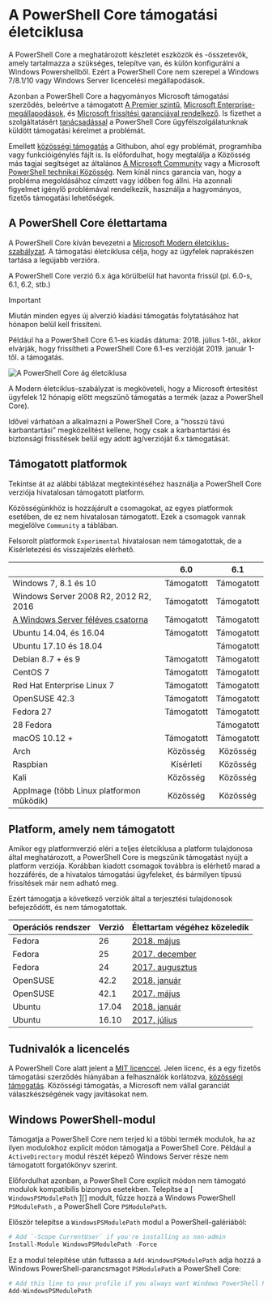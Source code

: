 # <a name="powershell-core-support-lifecycle"></a>A PowerShell Core támogatási életciklusa

A PowerShell Core a meghatározott készletét eszközök és -összetevők, amely tartalmazza a szükséges, telepítve van, és külön konfigurálni a Windows Powershellből.
Ezért a PowerShell Core nem szerepel a Windows 7/8.1/10 vagy Windows Server licencelési megállapodások.

Azonban a PowerShell Core a hagyományos Microsoft támogatási szerződés, beleértve a támogatott [A Premier szintű][], [Microsoft Enterprise-megállapodások][enterprise-agreement], és [Microsoft frissítési garanciával rendelkező][assurance].
Is fizethet a szolgáltatásért [tanácsadással][] a PowerShell Core ügyfélszolgálatunknak küldött támogatási kérelmet a problémát.

Emellett [közösségi támogatás][] a Githubon, ahol egy problémát, programhiba vagy funkcióigénylés fájlt is.
Is előfordulhat, hogy megtalálja a Közösség más tagjai segítséget az általános [A Microsoft Community][] vagy a Microsoft [PowerShell technikai Közösség][].
Nem kínál nincs garancia van, hogy a probléma megoldásához címzett vagy időben fog állni.
Ha azonnali figyelmet igénylő problémával rendelkezik, használja a hagyományos, fizetős támogatási lehetőségek.

## <a name="lifecycle-of-powershell-core"></a>A PowerShell Core élettartama

A PowerShell Core kíván bevezetni a [Microsoft Modern életciklus-szabályzat][modern].
A támogatási életciklusa célja, hogy az ügyfelek naprakészen tartása a legújabb verzióra.

A PowerShell Core verzió 6.x ága körülbelül hat havonta frissül (pl. 6.0-s, 6.1, 6.2, stb.)

> [!IMPORTANT]
> Miután minden egyes új alverzió kiadási támogatás folytatásához hat hónapon belül kell frissíteni.

Például ha a PowerShell Core 6.1-es kiadás dátuma: 2018. július 1-től., akkor elvárják, hogy frissítheti a PowerShell Core 6.1-es verzióját 2019. január 1-től. a támogatás.

![A PowerShell Core ág életciklusa][lifecycle-chart]

A Modern életciklus-szabályzat is megköveteli, hogy a Microsoft értesítést ügyfelek 12 hónapig előtt megszűnő támogatás a termék (azaz a PowerShell Core).

Idővel várhatóan a alkalmazni a PowerShell Core, a "hosszú távú karbantartási" megközelítést kellene, hogy csak a karbantartási és biztonsági frissítések belül egy adott ág/verzióját 6.x támogatását.

## <a name="supported-platforms"></a>Támogatott platformok

Tekintse át az alábbi táblázat megtekintéséhez használja a PowerShell Core verziója hivatalosan támogatott platform.

Közösségünkhöz is hozzájárult a csomagokat, az egyes platformok esetében, de ez nem hivatalosan támogatott.
Ezek a csomagok vannak megjelölve `Community` a táblában.

Felsorolt platformok `Experimental` hivatalosan nem támogatottak, de a Kísérletezési és visszajelzés elérhető.

|                                                   | 6.0         | 6.1         |
|---------------------------------------------------|:-----------:|:-----------:|
| Windows 7, 8.1 és 10                            | Támogatott   | Támogatott   |
| Windows Server 2008 R2, 2012 R2, 2016             | Támogatott   | Támogatott   |
| [A Windows Server féléves csatorna][semi-annual] | Támogatott   | Támogatott   |
| Ubuntu 14.04, és 16.04                           | Támogatott   | Támogatott   |
| Ubuntu 17.10 és 18.04                           |             | Támogatott   |
| Debian 8.7 + és 9                                | Támogatott   | Támogatott   |
| CentOS 7                                          | Támogatott   | Támogatott   |
| Red Hat Enterprise Linux 7                        | Támogatott   | Támogatott   |
| OpenSUSE 42.3                                     | Támogatott   | Támogatott   |
| Fedora 27                                         | Támogatott   | Támogatott   |
| 28 Fedora                                         |             | Támogatott   |
| macOS 10.12 +                                      | Támogatott   | Támogatott   |
| Arch                                              | Közösség   | Közösség   |
| Raspbian                                          | Kísérleti| Közösség   |
| Kali                                              | Közösség   | Közösség   |
| AppImage (több Linux platformon működik)     | Közösség   | Közösség   |

## <a name="platform-which-are-out-of-support"></a>Platform, amely nem támogatott

Amikor egy platformverzió eléri a teljes életciklusa a platform tulajdonosa által meghatározott, a PowerShell Core is megszűnik támogatást nyújt a platform verziója. Korábban kiadott csomagok továbbra is elérhető marad a hozzáférés, de a hivatalos támogatási ügyfeleket, és bármilyen típusú frissítések már nem adható meg.

Ezért támogatja a következő verziók által a terjesztési tulajdonosok befejeződött, és nem támogatottak.

| Operációs rendszer       | Verzió | Élettartam végéhez közeledik                                                                                 |
|----------|---------|---------------------------------------------------------------------------------------------|
| Fedora   | 26      | [2018. május](https://fedoramagazine.org/fedora-26-end-life/)                                  |
| Fedora   | 25      | [2017. december](https://fedoramagazine.org/fedora-25-end-life/)                             |
| Fedora   | 24      | [2017. augusztus](https://fedoramagazine.org/fedora-24-eol/)                                    |
| OpenSUSE | 42.2    | [2018. január](https://lists.opensuse.org/opensuse-security-announce/2017-11/msg00066.html) |
| OpenSUSE | 42.1    | [2017. május](https://lists.opensuse.org/opensuse-security-announce/2017-05/msg00053.html)     |
| Ubuntu   | 17.04   | [2018. január](https://lists.ubuntu.com/archives/ubuntu-announce/2018-January.txt)          |
| Ubuntu   | 16.10   | [2017. július](https://lists.ubuntu.com/archives/ubuntu-announce/2017-July/000223.html)        |

## <a name="notes-on-licensing"></a>Tudnivalók a licencelés

A PowerShell Core alatt jelent a [MIT licenccel][].
Jelen licenc, és a egy fizetős támogatási szerződés hiányában a felhasználók korlátozva, [közösségi támogatás][].
Közösségi támogatás, a Microsoft nem vállal garanciát válaszkészségének vagy javításokat nem.

## <a name="windows-powershell-module"></a>Windows PowerShell-modul

Támogatja a PowerShell Core nem terjed ki a többi termék modulok, ha az ilyen modulokhoz explicit módon támogatja a PowerShell Core.
Például a `ActiveDirectory` modul részét képező Windows Server része nem támogatott forgatókönyv szerint.

Előfordulhat azonban, a PowerShell Core explicit módon nem támogató modulok kompatibilis bizonyos esetekben.
Telepítse a [ `WindowsPSModulePath` ][] modult, fűzze hozzá a Windows PowerShell `PSModulePath` , a PowerShell Core `PSModulePath`.

Először telepítse a `WindowsPSModulePath` modul a PowerShell-galériából:

```powershell
# Add `-Scope CurrentUser` if you're installing as non-admin
Install-Module WindowsPSModulePath -Force
```

Ez a modul telepítése után futtassa a `Add-WindowsPSModulePath` adja hozzá a Windows PowerShell-parancsmagot `PSModulePath` a PowerShell Core:

```powershell
# Add this line to your profile if you always want Windows PowerShell PSModulePath
Add-WindowsPSModulePath
```

[A Premier szintű]: https://www.microsoft.com/en-us/microsoftservices/support.aspx
[enterprise-agreement]: https://www.microsoft.com/en-us/licensing/licensing-programs/enterprise.aspx
[assurance]: https://www.microsoft.com/en-us/licensing/licensing-programs/software-assurance-default.aspx
[közösségi támogatás]: https://github.com/powershell/powershell/issues
[A Microsoft Community]: https://answers.microsoft.com/
[PowerShell technikai Közösség]: https://techcommunity.microsoft.com/t5/PowerShell/ct-p/WindowsPowerShell
[tanácsadással]: https://support.microsoft.com/assistedsupportproducts
[modern]: https://support.microsoft.com/help/30881/modern-lifecycle-policy
[lifecycle-chart]: ./images/modern-lifecycle.png
[semi-annual]: https://docs.microsoft.com/windows-server/get-started/semi-annual-channel-overview
[MIT licenccel]: https://github.com/PowerShell/PowerShell/blob/master/LICENSE.txt
["WindowsPSModulePath"]: https://www.powershellgallery.com/packages/WindowsPSModulePath/

